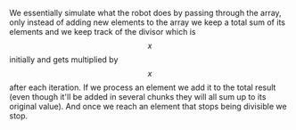 We essentially simulate what the robot does by passing through the array, only instead of adding new elements to the array we keep a total sum of its elements and we keep track of the divisor which is $$x$$ initially and gets multiplied by $$x$$ after each iteration.  If we process an element we add it to the total result (even though it'll be added in several chunks they will all sum up to its original value).  And once we reach an element that stops being divisible we stop.
